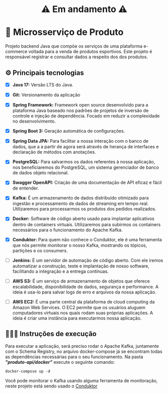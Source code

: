 
<h1 align="center">
    ⚠️ Em andamento ⚠️
</h1>


# 📝 Microsserviço de Produto

Projeto backend Java que compõe os serviços de uma plataforma e-commerce voltada para a venda de produtos esportivos. Este projeto é responsável registrar e consultar dados a respeito dos dos produtos.

## ⚙️ Principais tecnologias
- [x]  **Java 17:** Versão LTS do Java.
* [x]  **Git:** Versionamento da aplicação
- [x]  **Spring Framework:** Framework open source desenvolvido para a plataforma Java baseado nos padrões de projetos de inversão de controle e injeção de dependência. Focado em reduzir a complexidade no desenvolvimento.
* [x]  **Spring Boot 3:** Geração automática de configurações.
- [x]  **Spring Data JPA:** Para facilitar a nossa interação com o banco de dados, que a a partir de agora será através de herança de interfaces e declaração de métodos com anotações. 
* [x]  **PostgreSQL:** Para salvarmos os dados referentes à nossa aplicação, nos beneficiaremos do PostgreSQL, um sistema gerenciador de banco de dados objeto relacional.
- [x]  **Swagger OpenAPI:** Criação de uma documentação de API eficaz e fácil de entender.
* [x]  **Kafka:** É um armazenamento de dados distribuído otimizado para ingestão e processamento de dados de streaming em tempo real. Utilizaremos para processarmos os produtos dos pedidos realizados.
- [x]  **Docker:** Software de código aberto usado para implantar aplicativos dentro de containers virtuais. Utilizaremos para subirmos os containers necessários para o funcionamento do Apache Kafka.
* [x]  **Conduktor:** Para quem não conhece o Conduktor, ele é uma ferramenta que nós permite monitorar o nosso Kafka, mostrando os tópicos, partições e os consumers.
- [ ]  **Jenkins:** É um servidor de automação de código aberto. Com ele iremos automatizar a construção, teste e implantação de nosso software, facilitando a integração e a entrega contínuas.
* [ ] **AWS S3:**  É um serviço de armazenamento de objetos que oferece escalabilidade, disponibilidade de dados, segurança e performance. A ideia é usa-lo para salvar logs de erro e arquivos da nossa aplicação.
- [ ] **AWS EC2:** É uma parte central da plataforma de cloud computing da Amazon Web Services. O EC2 permite que os usuários aluguem computadores virtuais nos quais rodam suas próprias aplicações. A ideia é criar uma instância para executarmos nossa aplicação.

## 👨🏻‍🏫 Instruções de execução
Para executar a aplicação, será preciso rodar o Apache Kafka, juntamente com o Schema Registry, no arquivo docker-compose já se encontram todas as dependências necessárias para o seu funcionamento.
Na pasta ***"produto-api/docker"*** execute o seguinte comando:
```
docker-compose up -d 
```

Você pode monitorar o Kafka usando alguma ferramenta de monitoração, neste projeto está sendo usado o [Conduktor](https://www.conduktor.io/)

